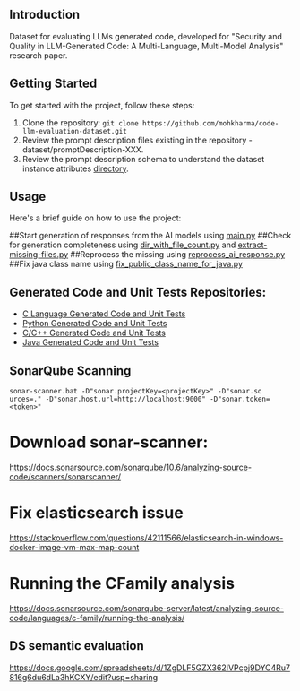 ## Introduction
Dataset for evaluating LLMs generated code, developed for "Security and Quality in LLM-Generated Code: A Multi-Language, Multi-Model Analysis" research paper.

## Getting Started
To get started with the project, follow these steps:

1. Clone the repository: `git clone https://github.com/mohkharma/code-llm-evaluation-dataset.git`
2. Review the prompt description files existing in the repository - dataset/promptDescription-XXX.
3. Review the prompt description schema to understand the dataset instance attributes [directory](dataset/promptDescriptionSchema.json).


## Usage
Here's a brief guide on how to use the project:

##Start generation of responses from the AI models using [main.py](python%2Fmain.py)
##Check for generation completeness using [dir_with_file_count.py](python%2Fdir_with_file_count.py) and [extract-missing-files.py](python%2Fextract-missing-files.py)
##Reprocess the missing using [reprocess_ai_response.py](python%2Freprocess_ai_response.py)
##Fix java class name using [fix_public_class_name_for_java.py](python%2Ffix_public_class_name_for_java.py)


## Generated Code and Unit Tests Repositories:

- [C Language Generated Code and Unit Tests](https://github.com/mohsystem/llm_generated_code_c)
- [Python Generated Code and Unit Tests](https://github.com/mohsystem/llm-generated-code-python)
- [C/C++ Generated Code and Unit Tests](https://github.com/mohsystem/llm-generated-code-c-cpp)
- [Java Generated Code and Unit Tests](https://github.com/mohsystem/llm-generated-code-java)


## SonarQube Scanning

`sonar-scanner.bat -D"sonar.projectKey=<projectKey>" -D"sonar.so
urces=." -D"sonar.host.url=http://localhost:9000" -D"sonar.token=<token>"`

# Download sonar-scanner:
https://docs.sonarsource.com/sonarqube/10.6/analyzing-source-code/scanners/sonarscanner/


# Fix elasticsearch issue
https://stackoverflow.com/questions/42111566/elasticsearch-in-windows-docker-image-vm-max-map-count

# Running the CFamily analysis
https://docs.sonarsource.com/sonarqube-server/latest/analyzing-source-code/languages/c-family/running-the-analysis/

## DS semantic evaluation

https://docs.google.com/spreadsheets/d/1ZgDLF5GZX362IVPcpj9DYC4Ru7816g6du6dLa3hKCXY/edit?usp=sharing
